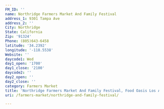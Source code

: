 ```yaml
---
FM_ID: ''
name: Northridge Farmers Market And Family Festival
address_1: 9301 Tampa Ave
address_2: ''
City: Northridge
State: California
Zip: '91324'
Phone: (805)643-6458
latitude: '34.2392'
longitude: '-118.5538'
Website: ''
daycode1: Wed
day1_open: '1700'
day1_close: '2100'
daycode2: ''
day2_open: ''
day2_close: ''
category: Farmers Market
title: 'Northridge Farmers Market And Family Festival, Food Oasis Los Angeles'
uri: /farmers-market/northridge-and-family-festival/

---
```

